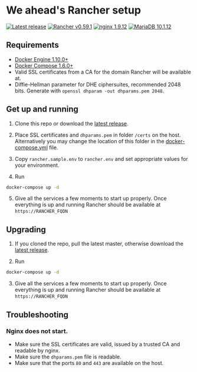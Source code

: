 # We ahead's Rancher setup

[![Latest release](https://img.shields.io/badge/latest-v2.0.0-green.svg)](https://github.com/weahead/rancher-server/releases/tag/v2.0.0)
[![Rancher v0.59.1](https://img.shields.io/badge/rancher-v0.59.1-green.svg)](https://github.com/rancher/rancher/releases/tag/v0.59.1)
[![nginx 1.9.12](https://img.shields.io/badge/nginx-1.9.12-green.svg)]()
[![MariaDB 10.1.12](https://img.shields.io/badge/mariadb-10.1.12-green.svg)]()


## Requirements

- [Docker Engine 1.10.0+](https://www.docker.com/products/docker-engine)
- [Docker Compose 1.6.0+](https://www.docker.com/products/docker-compose)
- Valid SSL certificates from a CA for the domain Rancher will be available at.
- Diffie-Hellman parameter for DHE ciphersuites, recommended 2048 bits. Generate
  with `openssl dhparam -out dhparams.pem 2048`.


## Get up and running

1. Clone this repo or download the [latest release](https://github.com/weahead/rancher-server/releases/latest).

2. Place SSL certificates and `dhparams.pem` in folder `/certs` on the host.
   Alternatively you may change the location of this folder in the
   [docker-compose.yml](docker-compose.yml) file.

3. Copy `rancher.sample.env` to `rancher.env` and set appropriate values for
   your environment.

4. Run

```sh
docker-compose up -d
```

5. Give all the services a few moments to start up properly. Once everything is
   up and running Rancher should be available at `https://RANCHER_FQDN`


## Upgrading

1. If you cloned the repo, pull the latest master, otherwise download the
   [latest release](https://github.com/weahead/rancher-server/releases/latest).

2. Run

```sh
docker-compose up -d
```

3. Give all the services a few moments to start up properly. Once everything is
   up and running Rancher should be available at `https://RANCHER_FQDN`


## Troubleshooting

### Nginx does not start.

- Make sure the SSL certificates are valid, issued by a trusted CA and readable
  by nginx.
- Make sure the `dhparams.pem` file is readable.
- Make sure that the ports `80` and `443` are available on the host.

